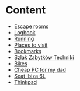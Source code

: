 Content
=======
- [Escape rooms](content.html?page=escape_rooms.md)
- [Logbook](content.html?page=logbook.md)
- [Running](content.html?page=running.md)
- [Places to visit](content.html?page=places_to_visit.md)
- [Bookmarks](content.html?page=bookmarks.md)
- [Szlak Zabytków Techniki](content.html?page=szlak_zabytkow_techniki.md)
- [Bikes](content.html?page=bikes.md)
- [Cheap PC for my dad](content.html?page=cheap_pc.md)
- [Seat Ibiza 6L](content.html?page=seat_ibiza_6l.md)
- [Thinkpad](content.html?page=thinkpad.md)
